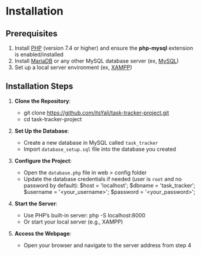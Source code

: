 # Installation

## Prerequisites
1. Install [PHP](https://www.php.net/downloads) (version 7.4 or higher) and ensure the **php-mysql** extension is enabled/installed
2. Install [MariaDB](https://mariadb.org/download/) or any other MySQL database server (ex, [MySQL](https://dev.mysql.com/downloads/))
3. Set up a local server environment (ex, [XAMPP](https://www.apachefriends.org/))

## Installation Steps
1. **Clone the Repository**:
   - git clone https://github.com/itsYali/task-tracker-project.git
   - cd task-tracker-project

2. **Set Up the Database**:
   - Create a new database in MySQL called `task_tracker`
   - Import `database_setup.sql` file into the database you created

3. **Configure the Project**:
   - Open the `database.php` file in web > config folder
   - Update the database credentials if needed (user is `root` and no password by default):
     $host = 'localhost';
     $dbname = 'task_tracker';
     $username = '<your_username>';
     $password = '<your_password>';

4. **Start the Server**:
   - Use PHP’s built-in server:
     php -S localhost:8000
   - Or start your local server (e.g., XAMPP)

5. **Access the Webpage**:
   - Open your browser and navigate to the server address from step 4
